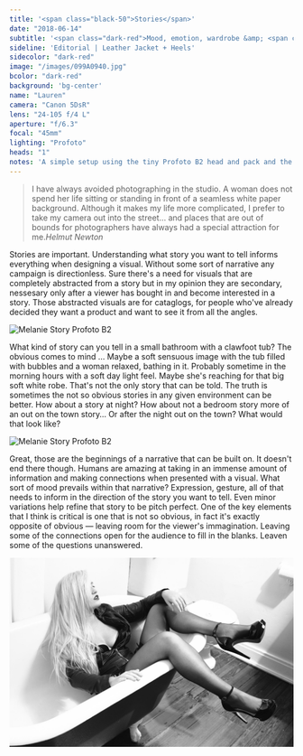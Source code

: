 ```yaml
---
title: '<span class="black-50">Stories</span>'
date: "2018-06-14"
subtitle: '<span class="dark-red">Mood, emotion, wardrobe &amp; <span class="fw7">moment.</span></span>'
sideline: 'Editorial | Leather Jacket + Heels'
sidecolor: "dark-red"
image: "/images/099A0940.jpg"
bcolor: "dark-red"
background: 'bg-center'
name: "Lauren"
camera: "Canon 5DsR"
lens: "24-105 f/4 L"
aperture: "f/6.3"
focal: "45mm"
lighting: "Profoto"
heads: "1"
notes: 'A simple setup using the tiny Profoto B2 head and pack and the OCF beauty dish as far away as it would go in such a small space.'
---
```

>I have always avoided photographing in the studio. A woman does not spend her life sitting or standing in front of a seamless white paper background. Although it makes my life more complicated, I prefer to take my camera out into the street... and places that are out of bounds for photographers have always had a special attraction for me.<cite>Helmut Newton</cite>

Stories are important. Understanding what story you want to tell informs everything when designing a visual. Without some sort of narrative any campaign is directionless. Sure there's a need for visuals that are completely abstracted from a story but in my opinion they are secondary, nessesary only after a viewer has bought in and become interested in a story. Those abstracted visuals are for cataglogs, for people who've already decided they want a product and want to see it from all the angles.

![Melanie Story Profoto B2](/images/099A0912.jpg)

What kind of story can you tell in a small bathroom with a clawfoot tub? The obvious comes to mind &hellip; Maybe a soft sensuous image with the tub filled with bubbles and a woman relaxed, bathing in it. Probably sometime in the morning hours with a soft day light feel. Maybe she's reaching for that big soft white robe. That's not the only story that can be told. The truth is sometimes the not so obvious stories in any given environment can be better. How about a story at night? How about not a bedroom story more of an out on the town story&hellip; Or after the night out on the town? What would that look like?

![Melanie Story Profoto B2](/images/099A0914.jpg)

Great, those are the beginnings of a narrative that can be built on. It doesn't end there though. Humans are amazing at taking in an immense amount of information and making connections when presented with a visual. What sort of mood prevails within that narrative? Expression, gesture, all of that needs to inform in the direction of the story you want to tell. Even minor variations help refine that story to be pitch perfect. One of the key elements that I think is critical is one that is not so obvious, in fact it's exactly opposite of obvious &mdash; leaving room for the viewer's immagination. Leaving some of the connections open for the audience to fill in the blanks. Leaven some of the questions unanswered. 

![Melanie Story Profoto B2](/images/099A0941.jpg)

